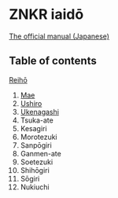 # ZNKR iaidō

[The official manual (Japanese)](https://www.kendo.or.jp/wp/wp-content/uploads/2020/12/iai_manual.pdf)

## Table of contents

[Reihō](reiho.md)

1. [Mae](mae.md)
2. [Ushiro](ushiro.md)
3. [Ukenagashi](ukenagashi.md)
4. Tsuka-ate
5. Kesagiri
6. Morotezuki
7. Sanpōgiri
8. Ganmen-ate
9. Soetezuki
10. Shihōgiri
11. Sōgiri
12. Nukiuchi

